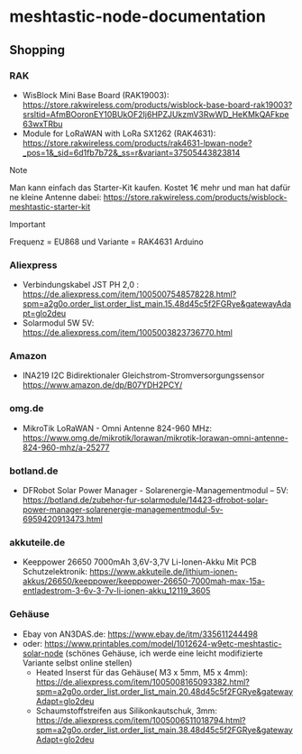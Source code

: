 # meshtastic-node-documentation

## Shopping

### RAK

* WisBlock Mini Base Board (RAK19003):  https://store.rakwireless.com/products/wisblock-base-board-rak19003?srsltid=AfmBOoronEY10BUkOF2Ij6HPZJUkzmV3RwWD_HeKMkQAFkpe63wxTRbu
* Module for LoRaWAN with LoRa SX1262 (RAK4631): https://store.rakwireless.com/products/rak4631-lpwan-node?_pos=1&_sid=6d1fb7b72&_ss=r&variant=37505443823814

> [!NOTE]
> Man kann einfach das Starter-Kit kaufen. Kostet 1€ mehr und man hat dafür ne kleine Antenne dabei: https://store.rakwireless.com/products/wisblock-meshtastic-starter-kit

> [!IMPORTANT]
> Frequenz = EU868 und Variante = RAK4631 Arduino


### Aliexpress
* Verbindungskabel JST PH 2,0 : https://de.aliexpress.com/item/1005007548578228.html?spm=a2g0o.order_list.order_list_main.15.48d45c5f2FGRye&gatewayAdapt=glo2deu
* Solarmodul 5W 5V: https://de.aliexpress.com/item/1005003823736770.html

### Amazon
* INA219 I2C Bidirektionaler Gleichstrom-Stromversorgungssensor https://www.amazon.de/dp/B07YDH2PCY/

### omg.de
* MikroTik LoRaWAN - Omni Antenne 824-960 MHz:  https://www.omg.de/mikrotik/lorawan/mikrotik-lorawan-omni-antenne-824-960-mhz/a-25277

### botland.de
* DFRobot Solar Power Manager - Solarenergie-Managementmodul – 5V: https://botland.de/zubehor-fur-solarmodule/14423-dfrobot-solar-power-manager-solarenergie-managementmodul-5v-6959420913473.html

### akkuteile.de
* Keeppower 26650 7000mAh 3,6V-3,7V Li-Ionen-Akku Mit PCB Schutzelektronik: https://www.akkuteile.de/lithium-ionen-akkus/26650/keeppower/keeppower-26650-7000mah-max-15a-entladestrom-3-6v-3-7v-li-ionen-akku_12119_3605

### Gehäuse 
* Ebay von AN3DAS.de:  https://www.ebay.de/itm/335611244498
* oder: https://www.printables.com/model/1012624-w9etc-meshtastic-solar-node (schönes Gehäuse, ich werde eine leicht modifizierte Variante selbst online stellen)
  * Heated Inserst für das Gehäuse( M3 x 5mm, M5 x 4mm): https://de.aliexpress.com/item/1005008165093382.html?spm=a2g0o.order_list.order_list_main.20.48d45c5f2FGRye&gatewayAdapt=glo2deu
  * Schaumstoffstreifen aus Silikonkautschuk, 3mm: https://de.aliexpress.com/item/1005006511018794.html?spm=a2g0o.order_list.order_list_main.38.48d45c5f2FGRye&gatewayAdapt=glo2deu